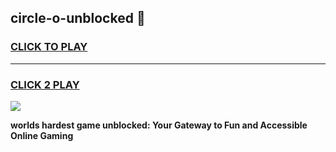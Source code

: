 
## circle-o-unblocked 👋
<h3>
<a href="https://premium.freeplayer.one?title=circle-o-unblocked&ref=14F">CLICK TO PLAY</a></h3>
<hr>

<h3>
<a href="https://premium.freeplayer.one?title=circle-o-unblocked&ref=14F">CLICK 2 PLAY</a>
  
</h3>

<a href="https://premium.freeplayer.one?title=circle-o-unblocked&ref=12F/"><img src="https://clearcache.store/games.png"></a>


**worlds hardest game unblocked: Your Gateway to Fun and Accessible Online Gaming**
